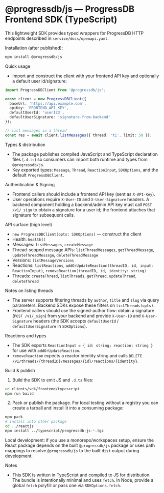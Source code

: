 # @progressdb/js — ProgressDB Frontend SDK (TypeScript)

This lightweight SDK provides typed wrappers for ProgressDB HTTP endpoints described in `service/docs/openapi.yaml`.

Installation (after published):
```bash
npm install @progressdb/js
```

Quick usage

- Import and construct the client with your frontend API key and optionally a default user id/signature:

```ts
import ProgressDBClient from '@progressdb/js';

const client = new ProgressDBClient({
  baseUrl: 'https://api.example.com',
  apiKey: 'FRONTEND_API_KEY',
  defaultUserId: 'user123',
  defaultUserSignature: 'signature-from-backend'
});

// list messages in a thread
const res = await client.listMessages({ thread: 't1', limit: 50 });
```

Types & distribution

- The package publishes compiled JavaScript and TypeScript declaration files (`.d.ts`) so consumers can import both runtime and types from `@progressdb/js`.
- Key exported types: `Message`, `Thread`, `ReactionInput`, `SDKOptions`, and the default `ProgressDBClient`.

Authentication & Signing

- Frontend callers should include a frontend API key (sent as `X-API-Key`).
- User operations require `X-User-ID` and `X-User-Signature` headers. A backend component holding a backend/admin API key must call `POST /v1/_sign` to obtain a signature for a user id; the frontend attaches that signature for subsequent calls.

API surface (high level)

- `new ProgressDBClient(opts: SDKOptions)` — construct the client
- Health: `health()`
- Messages: `listMessages`, `createMessage`
- Thread-scoped message APIs: `listThreadMessages`, `getThreadMessage`, `updateThreadMessage`, `deleteThreadMessage`
- Versions: `listMessageVersions`
- Reactions: `listReactions`, `addOrUpdateReaction(threadID, id, input: ReactionInput)`, `removeReaction(threadID, id, identity: string)`
- Threads: `createThread`, `listThreads`, `getThread`, `updateThread`, `deleteThread`

Notes on listing threads

- The server supports filtering threads by `author`, `title` and `slug` via query parameters. Backend SDKs expose these filters on `listThreads(opts)`.
- Frontend callers should use the signed-author flow: obtain a signature (`POST /v1/_sign`) from your backend and provide `X-User-ID` and `X-User-Signature` headers (the SDK accepts `defaultUserId` / `defaultUserSignature` in `SDKOptions`).

Reactions and types

- The SDK exports `ReactionInput = { id: string; reaction: string }` for use with `addOrUpdateReaction`.
- `removeReaction` expects a reactor identity string and calls `DELETE /v1/threads/{threadID}/messages/{id}/reactions/{identity}`.

Build & publish

1. Build the SDK to emit JS and `.d.ts` files:

```bash
cd clients/sdk/frontend/typescript
npm run build
```

2. Pack or publish the package. For local testing without a registry you can create a tarball and install it into a consuming package:

```bash
npm pack
# install into other package
cd ../reactjs
npm install ../typescript/progressdb-js-*.tgz
```

Local development: if you use a monorepo/workspaces setup, ensure the React package depends on the built `@progressdb/js` package or uses path mappings to resolve `@progressdb/js` to the built `dist` output during development.

Notes

- This SDK is written in TypeScript and compiled to JS for distribution. The bundle is intentionally minimal and uses `fetch`. In Node, provide a global `fetch` polyfill or pass one via `SDKOptions.fetch`.
